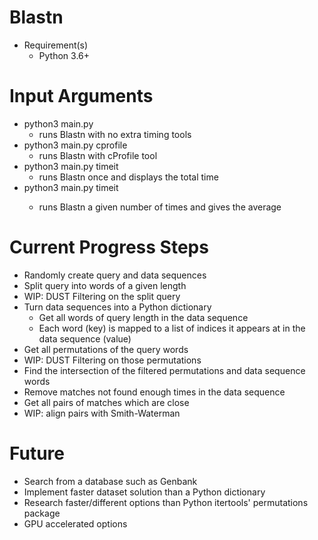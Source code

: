 # Blastn
* Requirement(s)
  * Python 3.6+

# Input Arguments
* python3 main.py
  * runs Blastn with no extra timing tools
* python3 main.py cprofile
  * runs Blastn with cProfile tool
* python3 main.py timeit
  * runs Blastn once and displays the total time
* python3 main.py timeit <times>
  * runs Blastn a given number of times and gives the average

# Current Progress Steps
* Randomly create query and data sequences
* Split query into words of a given length
* WIP: DUST Filtering on the split query
* Turn data sequences into a Python dictionary
  * Get all words of query length in the data sequence
  * Each word (key) is mapped to a list of indices it appears at in the data sequence (value)
* Get all permutations of the query words
* WIP: DUST Filtering on those permutations
* Find the intersection of the filtered permutations and data sequence words
* Remove matches not found enough times in the data sequence
* Get all pairs of matches which are close
* WIP: align pairs with Smith-Waterman

# Future
* Search from a database such as Genbank
* Implement faster dataset solution than a Python dictionary
* Research faster/different options than Python itertools' permutations package
* GPU accelerated options
